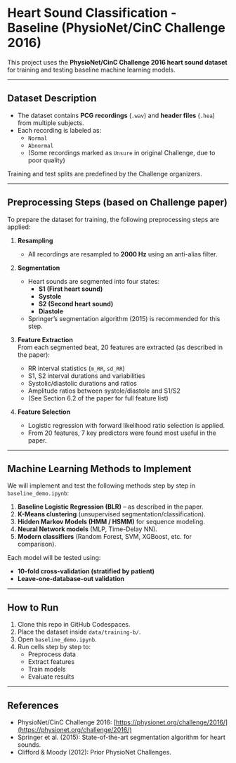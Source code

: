 # Heart Sound Classification - Baseline (PhysioNet/CinC Challenge 2016)

This project uses the **PhysioNet/CinC Challenge 2016 heart sound dataset** for training and testing baseline machine learning models.

---

## Dataset Description
- The dataset contains **PCG recordings** (`.wav`) and **header files** (`.hea`) from multiple subjects.
- Each recording is labeled as:
  - `Normal`
  - `Abnormal`
  - (Some recordings marked as `Unsure` in original Challenge, due to poor quality)

Training and test splits are predefined by the Challenge organizers.

---

## Preprocessing Steps (based on Challenge paper)
To prepare the dataset for training, the following preprocessing steps are applied:

1. **Resampling**  
   - All recordings are resampled to **2000 Hz** using an anti-alias filter.

2. **Segmentation**  
   - Heart sounds are segmented into four states:  
     - **S1 (First heart sound)**  
     - **Systole**  
     - **S2 (Second heart sound)**  
     - **Diastole**  
   - Springer’s segmentation algorithm (2015) is recommended for this step.

3. **Feature Extraction**  
   From each segmented beat, 20 features are extracted (as described in the paper):  
   - RR interval statistics (`m_RR`, `sd_RR`)  
   - S1, S2 interval durations and variabilities  
   - Systolic/diastolic durations and ratios  
   - Amplitude ratios between systole/diastole and S1/S2  
   - (See Section 6.2 of the paper for full feature list)

4. **Feature Selection**  
   - Logistic regression with forward likelihood ratio selection is applied.  
   - From 20 features, 7 key predictors were found most useful in the paper.  

---

## Machine Learning Methods to Implement
We will implement and test the following methods step by step in `baseline_demo.ipynb`:

1. **Baseline Logistic Regression (BLR)** – as described in the paper.  
2. **K-Means clustering** (unsupervised segmentation/classification).  
3. **Hidden Markov Models (HMM / HSMM)** for sequence modeling.  
4. **Neural Network models** (MLP, Time-Delay NN).  
5. **Modern classifiers** (Random Forest, SVM, XGBoost, etc. for comparison).

Each model will be tested using:
- **10-fold cross-validation (stratified by patient)**  
- **Leave-one-database-out validation**  

---

## How to Run
1. Clone this repo in GitHub Codespaces.  
2. Place the dataset inside `data/training-b/`.  
3. Open `baseline_demo.ipynb`.  
4. Run cells step by step to:
   - Preprocess data  
   - Extract features  
   - Train models  
   - Evaluate results  

---

## References
- PhysioNet/CinC Challenge 2016: [https://physionet.org/challenge/2016/](https://physionet.org/challenge/2016/)  
- Springer et al. (2015): State-of-the-art segmentation algorithm for heart sounds.  
- Clifford & Moody (2012): Prior PhysioNet Challenges.  
